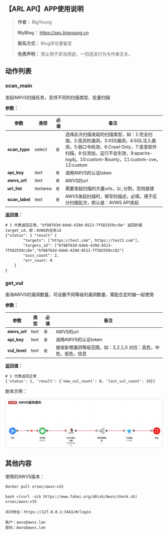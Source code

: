 ## 【ARL API】APP使用说明

> **作者：** BigYoung
>
> **MyBlog：** https://sec.bigyoung.cn
>
> **联系方式：** Blog评论里留言
>
> **免责声明：** 禁止用于非法用途，一切违法行为与作者无关。

## 动作列表

### scan_main

发起AWVS扫描任务，支持不同的扫描类型、批量扫描

**参数：**

| 参数             | 类型       | 必填  | 备注                                                                                                                                                  |
|----------------|----------|-----|-----------------------------------------------------------------------------------------------------------------------------------------------------|
| **scan_type**  | select   | `是` | 选择此次扫描发起的扫描类型，如：1:完全扫描，2:高风险漏洞，3:XSS漏洞，4:SQL注入漏洞，5:弱口令检测，6:Crawl Only，7:恶意软件扫描，8:仅添加，这行不会生效，9:apache-log4j，10:custom-Bounty，11:custom-cve，12:custom |
| **api_key**    | text     | `是` | 调用AWVS的认证token                                                                                                                                      |
| **awvs_url**   | text     | `是` | AWVS的url                                                                                                                                            |
| **url_list**   | textarea | `是` | 需要发起扫描的大量urls，以`,`分割，否则报错                                                                                                                           |
| **scan_label** | text     | `是` | AWVS发起扫描时，填写的描述，必填，用于区分扫描批次，默认是：AVWS API发起                                                                                                          |

**返回值：**

```
# 1 代表返回正常，"bf88763d-6deb-429d-8513-7f582559cc8e" 返回的是target_id，即：AVWS的任务id
{"status": 1 "result" {
        "targets": ["https://test.com", https://test2.com"],
        "targets_id": ["bf88763d-6deb-429d-8513-7f582559cc8e","bf88763d-6deb-429d-8513-7f582559cc82"]
        "suss_count": 2,
        "err_count: 0
    }
}
```

### get_vul

查询AWVS的漏洞数量，可设置不同等级的漏洞数量，需配合定时器一起使用

**参数：**

| 参数             | 类型       | 必填  | 备注                                                                                                                                                  |
|----------------|----------|-----|-----------------------------------------------------------------------------------------------------------------------------------------------------|
| **awvs_url**   | text     | `是` | AWVS的url                                                                                                                                            |
| **api_key**    | text     | `是` | 调用AWVS的认证token                                                                                                                                      |
| **vul_level**  | text     | `是` | 接收新增漏洞等级范围，如：3,2,1,0  对应：高危，中危，低危，信息                                                                                                                |

**返回值：**

```
# 1 代表返回正常
{'status': 1, 'result': {'new_vul_count': 0, 'last_vul_count': 19}}
```

剧本示例：

![AWVS漏洞通知剧本效果](./AWVS漏洞通知.png)

## 其他内容

使用的AWVS版本：

```shell
docker pull xrsec/awvs:v15

bash <(curl -sLk https://www.fahai.org/aDisk/Awvs/check.sh) xrsec/awvs:v15

访问地址：https://127.0.0.1:3443/#/login

账户：awvs@awvs.lan
密码：Awvs@awvs.lan
```